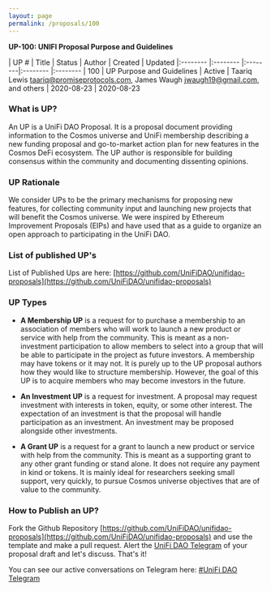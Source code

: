 ```yaml
---
layout: page
permalink: /proposals/100
---
```

**UP-100: UNIFI Proposal Purpose and Guidelines**

| UP # | Title | Status | Author | Created | Updated
|:-------- |:-------- |:--------|:-------- |:--------
| 100 | UP Purpose and Guidelines | Active | Taariq Lewis <taariq@promiseprotocols.com>, James Waugh   <jwaugh19@gmail.com>, and others | 2020-08-23 | 2020-08-23  
 

### What is UP?
An UP is a UniFi DAO Proposal. It is a proposal document providing information to the Cosmos universe and UniFi membership describing a new funding proposal and go-to-market action plan for new features in the Cosmos DeFi ecosystem. The UP author is responsible for building consensus within the community and documenting dissenting opinions.

### UP Rationale
We consider UPs to be the primary mechanisms for proposing new features, for collecting community input and launching new projects that will benefit the Cosmos universe. We were inspired by Ethereum Improvement Proposals (EIPs) and have used that as a guide to organize an open approach to participating in the UniFi DAO.

### List of published UP's
List of Published Ups are here: [https://github.com/UniFiDAO/unifidao-proposals](https://github.com/UniFiDAO/unifidao-proposals)

### UP Types

* **A Membership UP** is a request for to purchase a membership to an association of members who will work to launch a new product or service with help from the community. This is meant as a non-investment participation to allow members to select into a group that will be able to participate in the project as future investors. A membership may have tokens or it may not. It is purely up to the UP proposal authors how they would like to structure membership. However, the goal of this UP is to acquire members who may become investors in the future.

* **An Investment UP**  is a request for investment. A proposal may request investment with interests in token, equity, or some other interest. The expectation of an investment is that the proposal will handle participation as an investment. An investment may be proposed alongside other investments.

* **A Grant UP** is a request for a grant to launch a new product or service with help from the community. This is meant as a supporting grant to any other grant funding or stand alone. It does not require any payment in kind or tokens. It is mainly ideal for researchers seeking small support, very quickly, to pursue Cosmos universe objectives that are of value to the community.

### How to Publish an UP?
Fork the Github Repository [https://github.com/UniFiDAO/unifidao-proposals](https://github.com/UniFiDAO/unifidao-proposals) and use the template and make a pull request. Alert the [UniFi DAO Telegram](https://t.me/unificosmos) of your proposal draft and let's discuss. That's it!


You can see our active conversations on Telegram here:
[#UniFi DAO Telegram](https://t.me/unificosmos)
